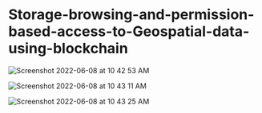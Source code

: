 # Storage-browsing-and-permission-based-access-to-Geospatial-data-using-blockchain

![Screenshot 2022-06-08 at 10 42 53 AM](https://user-images.githubusercontent.com/91361896/172536894-8836abab-8814-41c1-9c12-f302bd29eeba.png)

![Screenshot 2022-06-08 at 10 43 11 AM](https://user-images.githubusercontent.com/91361896/172536907-47442239-7804-4e2e-884d-c9082c700557.png)


![Screenshot 2022-06-08 at 10 43 25 AM](https://user-images.githubusercontent.com/91361896/172536921-8f2374d4-c403-4a17-883b-b14d49a34396.png)
